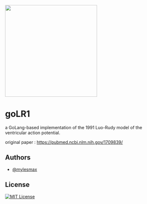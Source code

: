 <img src="https://i.imgur.com/8omBgvc.png" width="300" height="300">

# goLR1

a GoLang-based implementation of the 1991 Luo-Rudy model of the ventricular action potential.

original paper : https://pubmed.ncbi.nlm.nih.gov/1709839/

## Authors

- [@mylesmax](https://www.github.com/mylesmax)

## License

[![MIT License](https://img.shields.io/badge/License-MIT-green.svg)](https://choosealicense.com/licenses/mit/)
